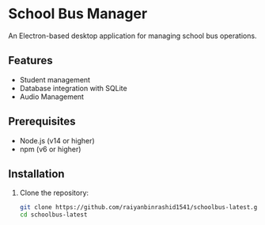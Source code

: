 # School Bus Manager

An Electron-based desktop application for managing school bus operations.

## Features

- Student management
- Database integration with SQLite
- Audio Management
## Prerequisites

- Node.js (v14 or higher)
- npm (v6 or higher)

## Installation
1. Clone the repository:
   ```bash
   git clone https://github.com/raiyanbinrashid1541/schoolbus-latest.git
   cd schoolbus-latest
   ```

